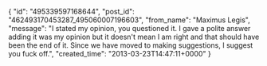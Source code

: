  {
   "id": "495339597168644",
   "post_id": "462493170453287_495060007196603",
   "from_name": "Maximus Legis",
   "message": "I stated my opinion, you questioned it. I gave a polite answer  adding it was my opinion but it doesn't mean I am right and that should have been the end of it. Since we have moved to making suggestions, I suggest you fuck off.",
   "created_time": "2013-03-23T14:47:11+0000"
 }
